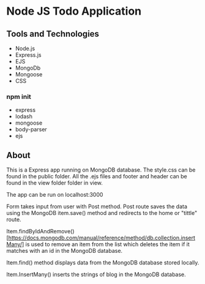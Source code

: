 # Node JS Todo Application
## Tools and Technologies
* Node.js
* Express.js
* EJS
* MongoDb
* Mongoose
* CSS

### npm init
* express
* lodash
* mongoose
* body-parser
* ejs

## About
This is a Express app running on MongoDB database. The style.css can be found in the public folder. All the .ejs files and footer and header can be found in the view folder folder in view.

The app can be run on localhost:3000

Form takes input from user with Post method. Post route saves the data using the MongoDB item.save() method and redirects to the home or "tittle" route.

Item.findByIdAndRemove() [https://docs.mongodb.com/manual/reference/method/db.collection.insertMany/] is used to remove an item from the list which deletes the item if it matches with an id in the MongoDB database.

Item.find() method displays data from the MongoDB database stored locally.

Item.InsertMany() inserts the strings of blog in the MongoDB database. 
